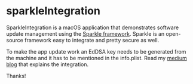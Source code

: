 # sparkleIntegration
SparkleIntegration is a macOS application that demonstrates software update management using the [Sparkle framework](https://sparkle-project.org). Sparkle is an open-source framework easy to integrate and pretty secure as well.

To make the app update work an EdDSA key needs to be generated from the machine and it has to be mentioned in the info.plist. Read my [medium blog](https://medium.com/@arulmurugan_s/handle-software-updates-in-the-mac-app-using-sparkle-framework-646fdb2ed067) that explains the integration.

Thanks!
